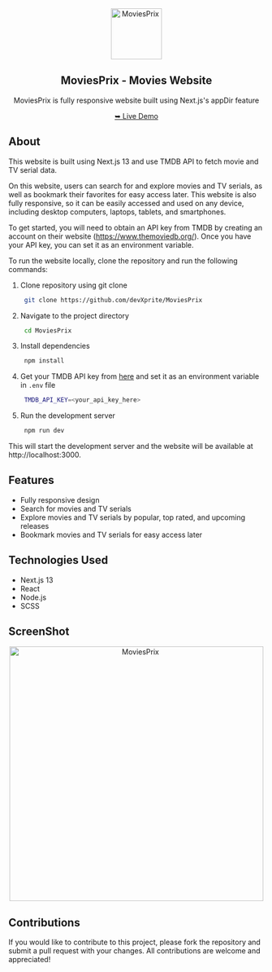<div align="center">
    <img src="./public/android-chrome-192x192.png" alt="MoviesPrix" width="100" />
  <h2>MoviesPrix - Movies Website</h2>
  <p>MoviesPrix is fully responsive website built using Next.js's appDir feature </p>
    <a href="https://moviesprix.netlify.app/" target="_blank">➥ Live Demo</a>
</div>

## About
This website is built using Next.js 13 and use TMDB API to fetch movie and TV serial data.

On this website, users can search for and explore movies and TV serials, as well as bookmark their favorites for easy access later. This website is also fully responsive, so it can be easily accessed and used on any device, including desktop computers, laptops, tablets, and smartphones.

To get started, you will need to obtain an API key from TMDB by creating an account on their website (https://www.themoviedb.org/). Once you have your API key, you can set it as an environment variable.

To run the website locally, clone the repository and run the following commands:

1. Clone repository using git clone
   ```bash
    git clone https://github.com/devXprite/MoviesPrix
    ```
2. Navigate to the project directory
   ```bash
    cd MoviesPrix
    ```
3. Install dependencies
   ```bash
    npm install
    ```
4. Get your TMDB API key from [here](https://www.themoviedb.org/) and set it as an environment variable in `.env` file
   ```bash
    TMDB_API_KEY=<your_api_key_here>
    ```
5. Run the development server
   ```bash
    npm run dev
    ```

This will start the development server and the website will be available at http://localhost:3000.

## Features
- Fully responsive design
- Search for movies and TV serials
- Explore movies and TV serials by popular, top rated, and upcoming releases
- Bookmark movies and TV serials for easy access later

## Technologies Used
- Next.js 13
- React
- Node.js
- SCSS

<h2>ScreenShot</h2>
<div align="center">
    <img src="./public/screenshot.png" alt="MoviesPrix" width="500" />
</div>

## Contributions
If you would like to contribute to this project, please fork the repository and submit a pull request with your changes. All contributions are welcome and appreciated! 


